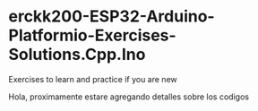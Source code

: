 # erckk200-ESP32-Arduino-Platformio-Exercises-Solutions.Cpp.Ino
Exercises to learn and practice if you are new 

Hola, proximamente estare agregando detalles sobre los codigos
